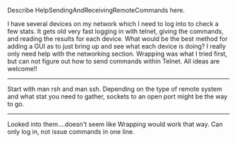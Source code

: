 Describe HelpSendingAndReceivingRemoteCommands here.

I have several devices on my network which I need to log into to check a few stats.  It gets old very fast logging in with telnet, giving the commands, and reading the results for each device.  What would be the best method for adding a GUI as to just bring up and see what each device is doing?  I really only need help with the networking section.  Wrapping was what I tried first, but can not figure out how to send commands within Telnet.  All ideas are welcome!!


----
Start with man rsh and man ssh.
Depending on the type of remote system and what stat you need to gather, sockets to an open port might be the way to go.

----
Looked into them....doesn't seem like Wrapping would work that way.  Can only log in, not issue commands in one line.
